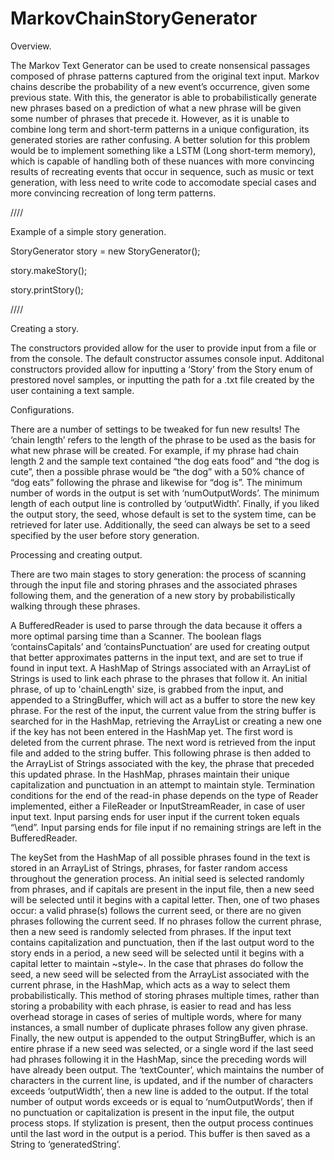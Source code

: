 # MarkovChainStoryGenerator
Overview.

The Markov Text Generator can be used to create nonsensical passages composed of phrase patterns captured from the original text input. Markov chains describe the probability of a new event’s occurrence, given some previous state. With this, the generator is able to probabilistically generate new phrases based on a prediction of what a new phrase will be given some number of phrases that precede it. However, as it is unable to combine long term and short-term patterns in a unique configuration, its generated stories are rather confusing. A better solution for this problem would be to implement something like a LSTM (Long short-term memory), which is capable of handling both of these nuances with more convincing results of recreating events that occur in sequence, such as music or text generation, with less need to write code to accomodate special cases and more convincing recreation of long term patterns.

////

Example of a simple story generation.

StoryGenerator story = new StoryGenerator();

story.makeStory();

story.printStory();

////

Creating a story.

The constructors provided allow for the user to provide input from a file or from the console. The default constructor assumes console input. Additonal constructors provided allow for inputting a ‘Story’ from the Story enum of prestored novel samples, or inputting the path for a .txt file created by the user containing a text sample.

Configurations.

There are a number of settings to be tweaked for fun new results! The ‘chain length’ refers to the length of the phrase to be used as the basis for what new phrase will be created. For example, if my phrase had chain length 2 and the sample text contained “the dog eats food” and “the dog is cute”, then a possible phrase would be “the dog” with a 50% chance of “dog eats” following the phrase and likewise for “dog is”. The minimum number of words in the output is set with ‘numOutputWords’. The minimum length of each output line is controlled by ‘outputWidth’. Finally, if you liked the output story, the seed, whose default is set to the system time, can be retrieved for later use. Additionally, the seed can always be set to a seed specified by the user before story generation.

Processing and creating output.

There are two main stages to story generation: the process of scanning through the input file and storing phrases and the associated phrases following them, and the generation of a new story by probabilistically walking through these phrases.

A BufferedReader is used to parse through the data because it offers a more optimal parsing time than a Scanner. The boolean flags ‘containsCapitals’ and ‘containsPunctuation’ are used for creating output that better approximates patterns in the input text, and are set to true if found in input text. A HashMap of Strings associated with an ArrayList of Strings is used to link each phrase to the phrases that follow it. An initial phrase, of up to 'chainLength' size, is grabbed from the input, and appended to a StringBuffer, which will act as a buffer to store the new key phrase. For the rest of the input, the current value from the string buffer is searched for in the HashMap, retrieving the ArrayList or creating a new one if the key has not been entered in the HashMap yet. The first word is deleted from the current phrase. The next word is retrieved from the input file and added to the string buffer. This following phrase is then added to the ArrayList of Strings associated with the key, the phrase that preceded this updated phrase. In the HashMap, phrases maintain their unique capitalization and punctuation in an attempt to maintain style. Termination conditions for the end of the read-in phase depends on the type of Reader implemented, either a FileReader or InputStreamReader, in case of user input text. Input parsing ends for user input if the current token equals “\\end”. Input parsing ends for file input if no remaining strings are left in the BufferedReader.

The keySet from the HashMap of all possible phrases found in the text is stored in an ArrayList of Strings, phrases, for faster random access throughout the generation process. An initial seed is selected randomly from phrases, and if capitals are present in the input file, then a new seed will be selected until it begins with a capital letter. Then, one of two phases occur: a valid phrase(s) follows the current seed, or there are no given phrases following the current seed. If no phrases follow the current phrase, then a new seed is randomly selected from phrases. If the input text contains capitalization and punctuation, then if the last output word to the story ends in a period, a new seed will be selected until it begins with a capital letter to maintain ~style~. In the case that phrases do follow the seed, a new seed will be selected from the ArrayList associated with the current phrase, in the HashMap, which acts as a way to select them probabilistically. This method of storing phrases multiple times, rather than storing a probability with each phrase, is easier to read and has less overhead storage in cases of series of multiple words, where for many instances, a small number of duplicate phrases follow any given phrase. Finally, the new output is appended to the output StringBuffer, which is an entire phrase if a new seed was selected, or a single word if the last seed had phrases following it in the HashMap, since the preceding words will have already been output. The ‘textCounter’, which maintains the number of characters in the current line, is updated, and if the number of characters exceeds ‘outputWidth’, then a new line is added to the output. If the total number of output words exceeds or is equal to ‘numOutputWords’, then if no punctuation or capitalization is present in the input file, the output process stops. If stylization is present, then the output process continues until the last word in the output is a period. This buffer is then saved as a String to ‘generatedString’.
